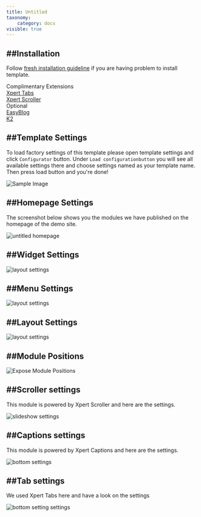 ```yaml
---
title: Untitled
taxonomy:
    category: docs
visible: true
---
```

##Installation
----------
Follow [fresh installation guideline](http://www.themexpert.com/documentation/expose-framework/getting-started) if you are having problem to install template.


<div class="row">
	<div class="col-md-6">
		<div class="panel panel-primary">
  <!-- Default panel contents -->
  <div class="panel-heading">Complimentary Extensions</div>

  <!-- List group -->
  <div class="list-group">
    <div><a class="list-group-item" href="http://www.themexpert.com/joomla-extensions/xpert-tabs">Xpert Tabs</a></div>
    <div><a class="list-group-item" href="http://www.themexpert.com/joomla-extensions/xpert-scroller">Xpert Scroller</a></div>
  </div>
</div>
	</div>
	<div class="col-md-6">
		<div class="panel panel-default">
  <!-- Default panel contents -->
  <div class="panel-heading">Optional</div>
  <!-- List group -->
  <div class="list-group">
    <div><a  class="list-group-item" href="http://www.jomsocial.com/">EasyBlog</a></div>
    <div><a  class="list-group-item" href="http://getk2.org/">K2</a></div>
  </div>
</div>
	</div>
</div>

##Template Settings
----------
To load factory settings of this template please open template settings and click `Configurator` button. Under `Load configurationbutton` you will see all available settings there and choose settings named as your template name. Then press load button and you're done!

![Sample Image](load-configuration.png)


##Homepage Settings
----------
The screenshot below shows you the modules we have published on the homepage of the demo site.

![untitled homepage](homepage.jpg)

##Widget Settings
----------
![layout settings](widget-settings.jpg)

##Menu Settings
----------
![layout settings](menu-settings.jpg)

##Layout Settings
----------
![layout settings](layout-settings.jpg)

##Module Positions
----------
![Expose Module Positions](https://s3.amazonaws.com/expose/positions_map.jpg)

##Scroller settings
----------
This module is powered by Xpert Scroller and here are the settings.

![slideshow settings](xpertscroller-settings.jpg)

##Captions settings
----------
This module is powered by Xpert Captions and here are the settings.

![bottom settings](xpertcaptions-settings.jpg)

##Tab settings
----------
We used Xpert Tabs here and have a look on the settings

![bottom setting settings](xperttabs-settings.jpg)
